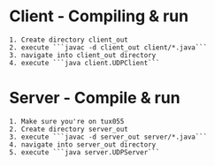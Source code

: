 # Client - Compiling & run

    1. Create directory client_out
    2. execute ```javac -d client_out client/*.java```
    3. navigate into client_out directory
    4. execute ```java client.UDPClient```

# Server - Compile & run

    1. Make sure you're on tux055
    2. Create directory server_out
    3. execute ```javac -d server_out server/*.java```
    4. navigate into server_out directory
    5. execute ```java server.UDPServer```
